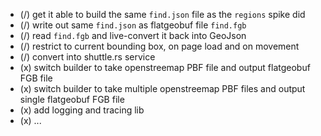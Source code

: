 - (/) get it able to build the same `find.json` file as the `regions` spike did
- (/) write out same `find.json` as flatgeobuf file `find.fgb`
- (/) read `find.fgb` and live-convert it back into GeoJson
- (/) restrict to current bounding box, on page load and on movement
- (/) convert into shuttle.rs service
- (x) switch builder to take openstreemap PBF file and output flatgeobuf FGB file
- (x) switch builder to take multiple openstreemap PBF files and output single flatgeobuf FGB file
- (x) add logging and tracing lib
- (x) ...
